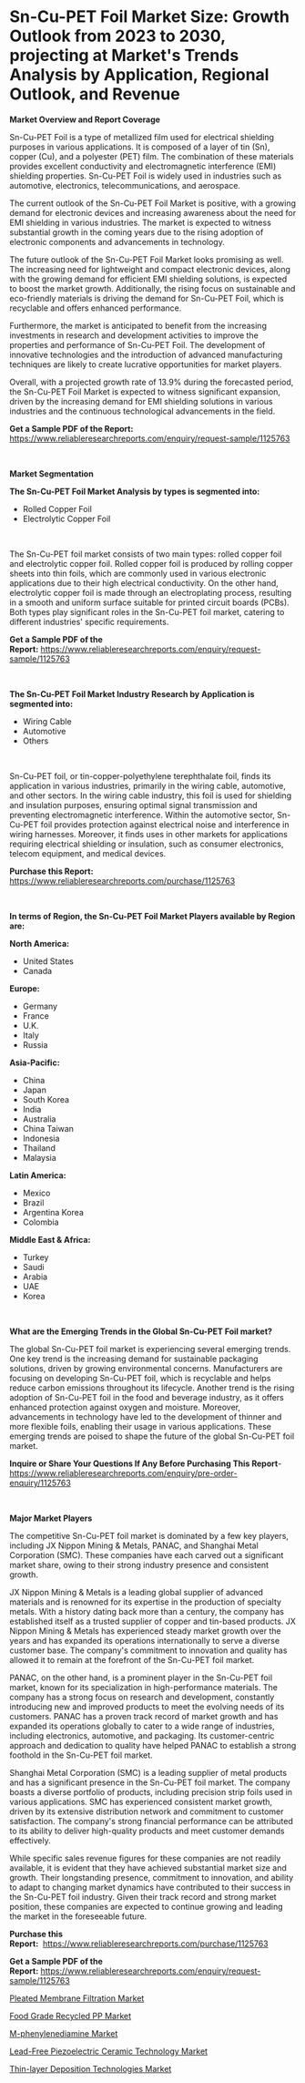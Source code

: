 <p><h1>Sn-Cu-PET Foil Market Size: Growth Outlook from 2023 to 2030, projecting at Market's Trends Analysis by Application, Regional Outlook, and Revenue</h1></p><p><strong>Market Overview and Report Coverage</strong></p>
<p><p>Sn-Cu-PET Foil is a type of metallized film used for electrical shielding purposes in various applications. It is composed of a layer of tin (Sn), copper (Cu), and a polyester (PET) film. The combination of these materials provides excellent conductivity and electromagnetic interference (EMI) shielding properties. Sn-Cu-PET Foil is widely used in industries such as automotive, electronics, telecommunications, and aerospace.</p><p>The current outlook of the Sn-Cu-PET Foil Market is positive, with a growing demand for electronic devices and increasing awareness about the need for EMI shielding in various industries. The market is expected to witness substantial growth in the coming years due to the rising adoption of electronic components and advancements in technology.</p><p>The future outlook of the Sn-Cu-PET Foil Market looks promising as well. The increasing need for lightweight and compact electronic devices, along with the growing demand for efficient EMI shielding solutions, is expected to boost the market growth. Additionally, the rising focus on sustainable and eco-friendly materials is driving the demand for Sn-Cu-PET Foil, which is recyclable and offers enhanced performance.</p><p>Furthermore, the market is anticipated to benefit from the increasing investments in research and development activities to improve the properties and performance of Sn-Cu-PET Foil. The development of innovative technologies and the introduction of advanced manufacturing techniques are likely to create lucrative opportunities for market players.</p><p>Overall, with a projected growth rate of 13.9% during the forecasted period, the Sn-Cu-PET Foil Market is expected to witness significant expansion, driven by the increasing demand for EMI shielding solutions in various industries and the continuous technological advancements in the field.</p></p>
<p><strong>Get a Sample PDF of the Report:</strong> <a href="https://www.reliableresearchreports.com/enquiry/request-sample/1125763">https://www.reliableresearchreports.com/enquiry/request-sample/1125763</a></p>
<p>&nbsp;</p>
<p><strong>Market Segmentation</strong></p>
<p><strong>The Sn-Cu-PET Foil Market Analysis by types is segmented into:</strong></p>
<p><ul><li>Rolled Copper Foil</li><li>Electrolytic Copper Foil</li></ul></p>
<p>&nbsp;</p>
<p><p>The Sn-Cu-PET foil market consists of two main types: rolled copper foil and electrolytic copper foil. Rolled copper foil is produced by rolling copper sheets into thin foils, which are commonly used in various electronic applications due to their high electrical conductivity. On the other hand, electrolytic copper foil is made through an electroplating process, resulting in a smooth and uniform surface suitable for printed circuit boards (PCBs). Both types play significant roles in the Sn-Cu-PET foil market, catering to different industries' specific requirements.</p></p>
<p><strong>Get a Sample PDF of the Report:</strong>&nbsp;<a href="https://www.reliableresearchreports.com/enquiry/request-sample/1125763">https://www.reliableresearchreports.com/enquiry/request-sample/1125763</a></p>
<p>&nbsp;</p>
<p><strong>The Sn-Cu-PET Foil Market Industry Research by Application is segmented into:</strong></p>
<p><ul><li>Wiring Cable</li><li>Automotive</li><li>Others</li></ul></p>
<p>&nbsp;</p>
<p><p>Sn-Cu-PET foil, or tin-copper-polyethylene terephthalate foil, finds its application in various industries, primarily in the wiring cable, automotive, and other sectors. In the wiring cable industry, this foil is used for shielding and insulation purposes, ensuring optimal signal transmission and preventing electromagnetic interference. Within the automotive sector, Sn-Cu-PET foil provides protection against electrical noise and interference in wiring harnesses. Moreover, it finds uses in other markets for applications requiring electrical shielding or insulation, such as consumer electronics, telecom equipment, and medical devices.</p></p>
<p><strong>Purchase this Report:</strong>&nbsp; <a href="https://www.reliableresearchreports.com/purchase/1125763">https://www.reliableresearchreports.com/purchase/1125763</a></p>
<p>&nbsp;</p>
<p><strong>In terms of Region, the Sn-Cu-PET Foil Market Players available by Region are:</strong></p>
<p>
    <p> <strong> North America: </strong>
        <ul>
            <li>United States</li>
            <li>Canada</li>
        </ul>
        </p> 
    <p> <strong> Europe: </strong>
        <ul>
            <li>Germany</li>
            <li>France</li>
            <li>U.K.</li>
            <li>Italy</li>
            <li>Russia</li>
        </ul>
        </p> 
    <p> <strong> Asia-Pacific: </strong>
        <ul>
            <li>China</li>
            <li>Japan</li>
            <li>South Korea</li>
            <li>India</li>
            <li>Australia</li>
            <li>China Taiwan</li>
            <li>Indonesia</li>
            <li>Thailand</li>
            <li>Malaysia</li>
        </ul>
        </p> 
    <p> <strong> Latin America: </strong>
        <ul>
            <li>Mexico</li>
            <li>Brazil</li>
            <li>Argentina Korea</li>
            <li>Colombia</li>
        </ul>
        </p> 
    <p> <strong> Middle East & Africa: </strong>
        <ul>
            <li>Turkey</li>
            <li>Saudi</li>
            <li>Arabia</li>
            <li>UAE</li>
            <li>Korea</li>
        </ul>
    </p>
    </p>
<p>&nbsp;</p>
<p><strong>What are the Emerging Trends in the Global Sn-Cu-PET Foil market?</strong></p>
<p><p>The global Sn-Cu-PET foil market is experiencing several emerging trends. One key trend is the increasing demand for sustainable packaging solutions, driven by growing environmental concerns. Manufacturers are focusing on developing Sn-Cu-PET foil, which is recyclable and helps reduce carbon emissions throughout its lifecycle. Another trend is the rising adoption of Sn-Cu-PET foil in the food and beverage industry, as it offers enhanced protection against oxygen and moisture. Moreover, advancements in technology have led to the development of thinner and more flexible foils, enabling their usage in various applications. These emerging trends are poised to shape the future of the global Sn-Cu-PET foil market.</p></p>
<p><strong>Inquire or Share Your Questions If Any Before Purchasing This Report</strong>- <a href="https://www.reliableresearchreports.com/enquiry/pre-order-enquiry/1125763">https://www.reliableresearchreports.com/enquiry/pre-order-enquiry/1125763</a></p>
<p>&nbsp;</p>
<p><strong>Major Market Players</strong></p>
<p><p>The competitive Sn-Cu-PET foil market is dominated by a few key players, including JX Nippon Mining & Metals, PANAC, and Shanghai Metal Corporation (SMC). These companies have each carved out a significant market share, owing to their strong industry presence and consistent growth.</p><p>JX Nippon Mining & Metals is a leading global supplier of advanced materials and is renowned for its expertise in the production of specialty metals. With a history dating back more than a century, the company has established itself as a trusted supplier of copper and tin-based products. JX Nippon Mining & Metals has experienced steady market growth over the years and has expanded its operations internationally to serve a diverse customer base. The company's commitment to innovation and quality has allowed it to remain at the forefront of the Sn-Cu-PET foil market.</p><p>PANAC, on the other hand, is a prominent player in the Sn-Cu-PET foil market, known for its specialization in high-performance materials. The company has a strong focus on research and development, constantly introducing new and improved products to meet the evolving needs of its customers. PANAC has a proven track record of market growth and has expanded its operations globally to cater to a wide range of industries, including electronics, automotive, and packaging. Its customer-centric approach and dedication to quality have helped PANAC to establish a strong foothold in the Sn-Cu-PET foil market.</p><p>Shanghai Metal Corporation (SMC) is a leading supplier of metal products and has a significant presence in the Sn-Cu-PET foil market. The company boasts a diverse portfolio of products, including precision strip foils used in various applications. SMC has experienced consistent market growth, driven by its extensive distribution network and commitment to customer satisfaction. The company's strong financial performance can be attributed to its ability to deliver high-quality products and meet customer demands effectively.</p><p>While specific sales revenue figures for these companies are not readily available, it is evident that they have achieved substantial market size and growth. Their longstanding presence, commitment to innovation, and ability to adapt to changing market dynamics have contributed to their success in the Sn-Cu-PET foil industry. Given their track record and strong market position, these companies are expected to continue growing and leading the market in the foreseeable future.</p></p>
<p><strong>Purchase this Report:</strong>&nbsp;&nbsp;<a href="https://www.reliableresearchreports.com/purchase/1125763">https://www.reliableresearchreports.com/purchase/1125763</a></p>
<p></p>
<p><strong>Get a Sample PDF of the Report:</strong>&nbsp;<a href="https://www.reliableresearchreports.com/enquiry/request-sample/1125763">https://www.reliableresearchreports.com/enquiry/request-sample/1125763</a></p>
<p><p><a href="https://github.com/RoccoManning/Market-Research-Report-List-2/blob/main/pleated-membrane-filtration-market.md">Pleated Membrane Filtration Market</a></p><p><a href="https://github.com/NorbertYates/Market-Research-Report-List-2/blob/main/food-grade-recycled-pp-market.md">Food Grade Recycled PP Market</a></p><p><a href="https://github.com/GroverBarry/Market-Research-Report-List-2/blob/main/m-phenylenediamine-market.md">M-phenylenediamine Market</a></p><p><a href="https://github.com/RichRobinson5/Market-Research-Report-List-2/blob/main/lead-free-piezoelectric-ceramic-technology-market.md">Lead-Free Piezoelectric Ceramic Technology Market</a></p><p><a href="https://github.com/JameTravis/Market-Research-Report-List-2/blob/main/thin-layer-deposition-technologies-market.md">Thin-layer Deposition Technologies Market</a></p></p>